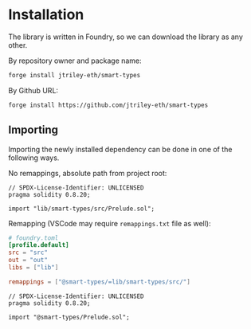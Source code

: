 # Installation

The library is written in Foundry, so we can download the library as any other.

By repository owner and package name:

```bash
forge install jtriley-eth/smart-types
```

By Github URL:

```bash
forge install https://github.com/jtriley-eth/smart-types
```

## Importing

Importing the newly installed dependency can be done in one of the following ways.

No remappings, absolute path from project root:

```solidity
// SPDX-License-Identifier: UNLICENSED
pragma solidity 0.8.20;

import "lib/smart-types/src/Prelude.sol";
```

Remapping (VSCode may require `remappings.txt` file as well):

```toml
# foundry.toml
[profile.default]
src = "src"
out = "out"
libs = ["lib"]

remappings = ["@smart-types/=lib/smart-types/src/"]
```

```solidity
// SPDX-License-Identifier: UNLICENSED
pragma solidity 0.8.20;

import "@smart-types/Prelude.sol";
```
